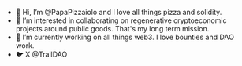 - 👋 Hi, I’m @PapaPizzaiolo and I love all things pizza and solidity.
- 👀 I’m interested in collaborating on regenerative cryptoeconomic projects around public goods. That's my long term mission.
- 🌱 I’m currently working on all things web3. I love bounties and DAO work.
- 🐦 X @TrailDAO

<!---
PapaPizzaiolo/PapaPizzaiolo is a ✨ special ✨ repository because its `README.md` (this file) appears on your GitHub profile.
You can click the Preview link to take a look at your changes.
--->
